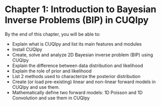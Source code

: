# Chapter 1: Introduction to Bayesian Inverse Problems (BIP) in CUQIpy

By the end of this chapter, you will be able to:

- Explain what is CUQIpy and list its main features and modules
- Install CUQIpy
- Create, solve and analyze 2D Bayesian inverse problem (BIP) using CUQIpy
- Explain the difference between data distribution and likelihood
- Explain the role of prior and likelihood
- List 2 methods used to characterize the posterior distribution
- Create (or load pre-existing) linear and non-linear forward models in CUQIpy and use them.
- Mathematically define two forward models: 1D Poisson and 1D Convolution and use them in CUQIpy